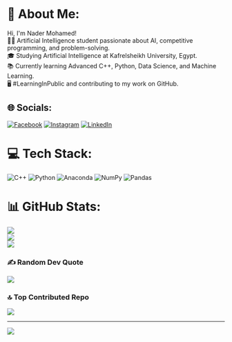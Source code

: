 # 💫 About Me:
Hi, I'm Nader Mohamed!<br>🧑‍💻 Artificial Intelligence student passionate about AI, competitive programming, and problem-solving.<br>🎓 Studying Artificial Intelligence at Kafrelsheikh University, Egypt.<br>📚 Currently learning Advanced C++, Python, Data Science, and Machine Learning.<br>🖥️ #LearningInPublic and contributing to my work on GitHub.


## 🌐 Socials:
[![Facebook](https://img.shields.io/badge/Facebook-%231877F2.svg?logo=Facebook&logoColor=white)](https://facebook.com/NaderMohamed) [![Instagram](https://img.shields.io/badge/Instagram-%23E4405F.svg?logo=Instagram&logoColor=white)](https://instagram.com/nader__7n) [![LinkedIn](https://img.shields.io/badge/LinkedIn-%230077B5.svg?logo=linkedin&logoColor=white)](https://linkedin.com/in/nadermohamed7) 

# 💻 Tech Stack:
![C++](https://img.shields.io/badge/c++-%2300599C.svg?style=plastic&logo=c%2B%2B&logoColor=white) ![Python](https://img.shields.io/badge/python-3670A0?style=plastic&logo=python&logoColor=ffdd54) ![Anaconda](https://img.shields.io/badge/Anaconda-%2344A833.svg?style=plastic&logo=anaconda&logoColor=white) ![NumPy](https://img.shields.io/badge/numpy-%23013243.svg?style=plastic&logo=numpy&logoColor=white) ![Pandas](https://img.shields.io/badge/pandas-%23150458.svg?style=plastic&logo=pandas&logoColor=white)
# 📊 GitHub Stats:
![](https://github-readme-stats.vercel.app/api?username=Nadercr7&theme=dark&hide_border=false&include_all_commits=false&count_private=false)<br/>
![](https://github-readme-streak-stats.herokuapp.com/?user=Nadercr7&theme=dark&hide_border=false)<br/>
![](https://github-readme-stats.vercel.app/api/top-langs/?username=Nadercr7&theme=dark&hide_border=false&include_all_commits=false&count_private=false&layout=compact)

### ✍️ Random Dev Quote
![](https://quotes-github-readme.vercel.app/api?type=vetical&theme=dark)

### 🔝 Top Contributed Repo
![](https://github-contributor-stats.vercel.app/api?username=Nadercr7&limit=5&theme=dark&combine_all_yearly_contributions=true)

---
[![](https://visitcount.itsvg.in/api?id=Nadercr7&icon=0&color=12)](https://visitcount.itsvg.in)

<!-- Proudly created with GPRM ( https://gprm.itsvg.in ) -->

